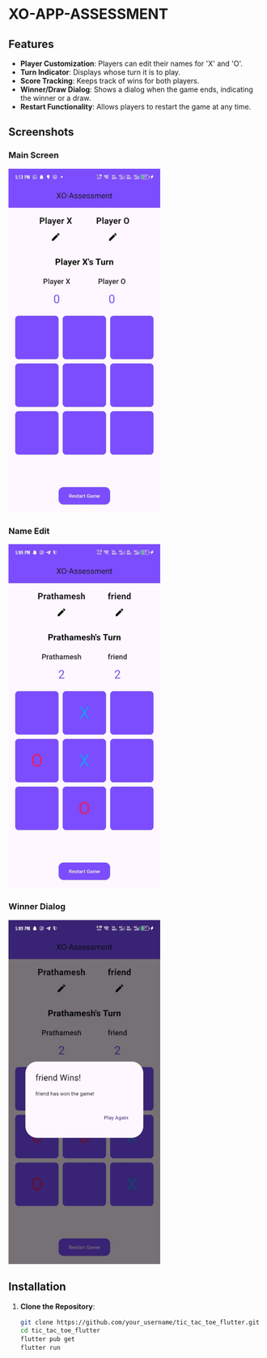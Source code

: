 # XO-APP-ASSESSMENT

## Features

- **Player Customization**: Players can edit their names for 'X' and 'O'.
- **Turn Indicator**: Displays whose turn it is to play.
- **Score Tracking**: Keeps track of wins for both players.
- **Winner/Draw Dialog**: Shows a dialog when the game ends, indicating the winner or a draw.
- **Restart Functionality**: Allows players to restart the game at any time.

## Screenshots

### Main Screen
<img src="screenshot/main.jpg" alt="Main Screen" width="300"/>

### Name Edit 
<img src="screenshot/edit_name.jpg" alt="Name Edit" width="300"/>


### Winner Dialog
<img src="screenshot/win_dailog.jpg" alt="Winner Dialog" width="300"/>


## Installation

1. **Clone the Repository**:

   ```bash
   git clone https://github.com/your_username/tic_tac_toe_flutter.git
   cd tic_tac_toe_flutter
   flutter pub get
   flutter run
